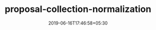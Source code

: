---
title: "proposal-collection-normalization"
date: 2019-06-16T17:46:58+05:30
type: "organisations"
org_name: "Ecma TC39"
repo_desc: "NA"
repo_link: https://github.com/tc39/proposal-collection-normalization


---